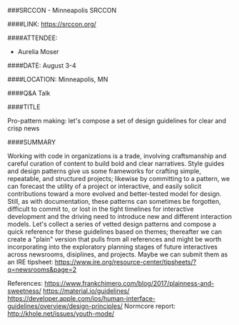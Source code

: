 ###SRCCON - Minneapolis
SRCCON

####LINK:
<https://srccon.org/>

####ATTENDEE:
* Aurelia Moser

####DATE:
August 3-4

####LOCATION:
Minneapolis, MN

####Q&A
Talk

####TITLE

Pro-pattern making: let's compose a set of design guidelines for clear and crisp news

####SUMMARY

Working with code in organizations is a trade, involving craftsmanship and careful curation of content to build bold and clear narratives. Style guides and design patterns give us some frameworks for crafting simple, repeatable, and structured projects; likewise by committing to a pattern, we can forecast the utility of a project or interactive, and easily solicit contributions toward a more evolved and better-tested model for design. Still, as with documentation, these patterns can sometimes be forgotten, difficult to commit to, or lost in the tight timelines for interactive development and the driving need to introduce new and different interaction models. Let's collect a series of vetted design patterns and compose a quick reference for these guidelines based on themes; thereafter we can create a "plain" version that pulls from all references and might be worth incorporating into the exploratory planning stages of future interactives across newsrooms, disiplines, and projects. Maybe we can submit them as an IRE tipsheet: https://www.ire.org/resource-center/tipsheets/?q=newsrooms&page=2

References:
https://www.frankchimero.com/blog/2017/plainness-and-sweetness/
https://material.io/guidelines/
https://developer.apple.com/ios/human-interface-guidelines/overview/design-principles/
Normcore report: http://khole.net/issues/youth-mode/
